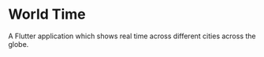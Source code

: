 # World Time

A Flutter application which shows real time across different cities across the globe.

